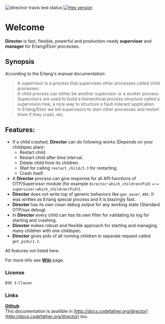 ![directror travis test status](https://travis-ci.org/Pouriya-Jahanbakhsh/director.png?branch=master) [![Hex version](https://img.shields.io/hexpm/v/director.svg "Hex version")](https://hex.pm/packages/director)


# Welcome
**Director** is fast, flexible, powerful and production-ready **supervisor** and **manager** for Erlang/Elixir processes.

## Synopsis
According to the Erlang's manual documentation:  
>A supervisor is a process that supervises other processes called child processes.  
>A child process can either be another supervisor or a worker process.  
>Supervisors are used to build a hierarchical process structure called a supervision tree, a nice way to structure a fault-tolerant application.  
>In Erlang/Elixir we tell supervisors to start other processes and restart them if they crash, etc.


## Features:  
* If a child crashed, **Director** can do following works (Depends on your childspec plan):
    * Restart child.
    * Restart child after time interval.
    * Delete child from its children.
    * Wait for calling `restart_child/2-3` for restarting.
    * Crash itself.
* A **Director** process can give response for all API functions of OTP/Supervisor module (for example `director:which_children(Pid)` `=:=` `supervisor:which_children(Pid)`).
* **Director** does not write top of generic behaviors like `gen_sever`, etc. It was written as Erlang special process and it is blazingly fast.
* **Director** has its own clean debug output for any working state (Standard OTP/sys debug).
* In **Director** every child can has its own filter for validating its log for starting and crashing.
* **Director** makes robust and flexible approach for starting and managing many children with one childspec.
* **Director** gives pids of all running children in separate request called `get_pids/1-2`.

All features not listed here.

For more info see [**Wiki**](https://github.com/Pouriya-Jahanbakhsh/director/wiki) page.

### License
`BSD 3-Clause`

### Links
[**Github**](https://github.com/Pouriya-Jahanbakhsh/director)  
This documentation is availible in [http://docs.codefather.org/director](http://docs.codefather.org/director) too.
